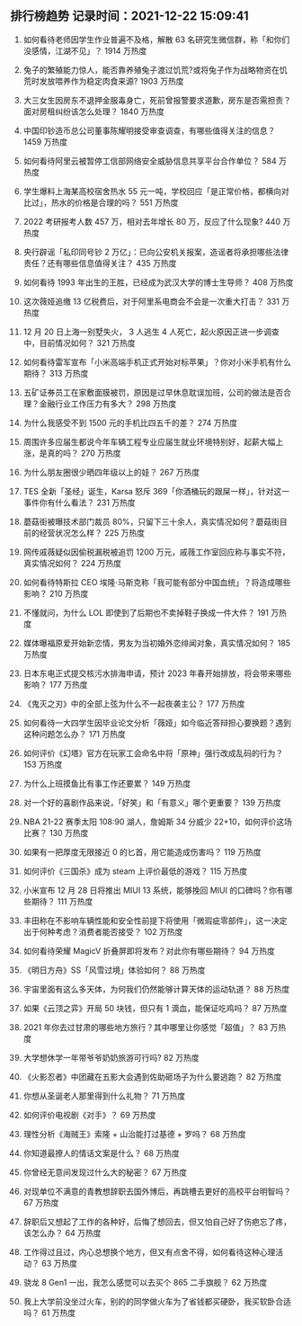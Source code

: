 
## 排行榜趋势 记录时间：2021-12-22 15:09:41
  
  1. 如何看待老师因学生作业普遍不及格，解散 63 名研究生微信群，称「和你们没感情，江湖不见」？ 1914 万热度
    
  2. 兔子的繁殖能力惊人，能否靠养殖兔子渡过饥荒?或将兔子作为战略物资在饥荒时发放喂养作为稳定肉食来源? 1903 万热度
    
  3. 大三女生因房东不退押金服毒身亡，死前曾报警要求道歉，房东是否需担责？面对房租纠纷该怎么处理？ 1840 万热度
    
  4. 中国印钞造币总公司董事陈耀明接受审查调查，有哪些值得关注的信息？ 1459 万热度
    
  5. 如何看待阿里云被暂停工信部网络安全威胁信息共享平台合作单位？ 584 万热度
    
  6. 学生爆料上海某高校宿舍热水 55 元一吨，学校回应「是正常价格，都横向对比过」，热水的价格是合理的吗？ 551 万热度
    
  7. 2022 考研报考人数 457 万，相对去年增长 80 万，反应了什么现象? 440 万热度
    
  8. 央行辟谣「私印同号钞 2 万亿」：已向公安机关报案，造谣者将承担哪些法律责任？还有哪些信息值得关注？ 435 万热度
    
  9. 如何看待 1993 年出生的王胜，已经成为武汉大学的博士生导师？ 408 万热度
    
  10. 这次薇娅追缴 13 亿税费后，对于阿里系电商会不会是一次重大打击？ 331 万热度
    
  11. 12 月 20 日上海一别墅失火， 3 人逃生 4 人死亡，起火原因正进一步调查中，目前情况如何？ 321 万热度
    
  12. 如何看待雷军宣布「小米高端手机正式开始对标苹果」？你对小米手机有什么期待？ 313 万热度
    
  13. 五矿证券员工在家敷面膜被罚，原因是过早休息耽误加班，公司的做法是否合理？金融行业工作压力有多大？ 298 万热度
    
  14. 为什么我感受不到 1500 元的手机比四五千的差？ 274 万热度
    
  15. 周围许多应届生都说今年车辆工程专业应届生就业环境特别好，起薪大幅上涨，是真的吗？ 270 万热度
    
  16. 为什么朋友圈很少晒四年级以上的娃？ 267 万热度
    
  17. TES 全新「圣经」诞生，Karsa 怒斥 369「你酒桶玩的跟屎一样」，针对这一事件你有什么看法？ 231 万热度
    
  18. 蘑菇街被曝技术部门裁员 80%，只留下三十余人，真实情况如何？蘑菇街目前的经营状况怎么样？ 225 万热度
    
  19. 网传戚薇疑似因偷税漏税被追罚 1200 万元，戚薇工作室回应称与事实不符，真实情况如何？ 224 万热度
    
  20. 如何看待特斯拉 CEO 埃隆·马斯克称「我可能有部分中国血统」？将造成哪些影响？ 210 万热度
    
  21. 不懂就问，为什么 LOL 即使到了后期也不卖掉鞋子换成一件大件？ 191 万热度
    
  22. 媒体曝福原爱开始新恋情，男友为当初婚外恋绯闻对象，真实情况如何？ 185 万热度
    
  23. 日本东电正式提交核污水排海申请，预计 2023 年春开始排放，将会带来哪些影响？ 177 万热度
    
  24. 《鬼灭之刃》中的全部上弦为什么不一起夜袭主公？ 177 万热度
    
  25. 如何看待一大四学生因毕业论文分析「薇娅」如今临近答辩担心要换题？遇到这种问题怎么办？ 171 万热度
    
  26. 如何评价《幻塔》官方在玩家工会命名中将「原神」强行改成乱码的行为？ 153 万热度
    
  27. 为什么上班摸鱼比有事工作还要累？ 149 万热度
    
  28. 对一个好的喜剧作品来说，「好笑」和「有意义」哪个更重要？ 139 万热度
    
  29. NBA 21-22 赛季太阳 108:90 湖人，詹姆斯 34 分威少 22+10，如何评价这场比赛？ 130 万热度
    
  30. 如果有一把厚度无限接近 0 的匕首，用它能造成伤害吗？ 119 万热度
    
  31. 如何评价《三国杀》成为 steam 上评价最低的游戏？ 115 万热度
    
  32. 小米宣布 12 月 28 日将推出 MIUI 13 系统，能够挽回 MIUI 的口碑吗？你有哪些期待？ 111 万热度
    
  33. 丰田称在不影响车辆性能和安全性前提下将使用「微瑕疵零部件」，这一决定出于何种考虑？消费者能否接受？ 102 万热度
    
  34. 如何看待荣耀 MagicV 折叠屏即将发布？对此你有哪些期待？ 94 万热度
    
  35. 《明日方舟》SS「风雪过境」体验如何？ 88 万热度
    
  36. 宇宙里面有这么多天体，为何我们仍然能够计算天体的运动轨道？ 88 万热度
    
  37. 如果《云顶之弈》开局 50 块钱，但只有 1 滴血，能保证吃鸡吗？ 87 万热度
    
  38. 2021 年你去过甘肃的哪些地方旅行？其中哪里让你感觉「超值」？ 83 万热度
    
  39. 大学想休学一年带爷爷奶奶旅游可行吗? 82 万热度
    
  40. 《火影忍者》中团藏在五影大会遇到佐助砸场子为什么要逃跑？ 82 万热度
    
  41. 你想从圣诞老人那里得到什么礼物？ 71 万热度
    
  42. 如何评价电视剧《对手》？ 69 万热度
    
  43. 理性分析《海贼王》索隆 + 山治能打过基德 + 罗吗？ 68 万热度
    
  44. 你知道最撩人的情话文案是什么？ 68 万热度
    
  45. 你曾经无意间发现过什么大的秘密？ 67 万热度
    
  46. 对现单位不满意的青教想辞职去国外博后，再跳槽去更好的高校平台明智吗？ 67 万热度
    
  47. 辞职后又想起了工作的各种好，后悔了想回去，但又怕自己好了伤疤忘了疼，该怎么办？ 64 万热度
    
  48. 工作得过且过，内心总想换个地方，但又有点舍不得，如何看待这种心理活动？ 63 万热度
    
  49. 骁龙 8 Gen1 一出，我怎么感觉可以去买个 865 二手旗舰？ 62 万热度
    
  50. 我上大学前没坐过火车，别的的同学做火车为了省钱都买硬卧，我买软卧合适吗？ 61 万热度
    